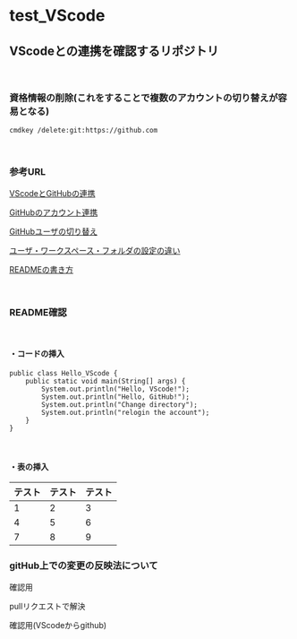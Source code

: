 # test_VScode

## VScodeとの連携を確認するリポジトリ

<br>

### 資格情報の削除(これをすることで複数のアカウントの切り替えが容易となる)
`cmdkey /delete:git:https://github.com`

<br>

### 参考URL
[VScodeとGitHubの連携](https://breezegroup.co.jp/202102/vscode-github-windows/?msclkid=ca6daf56b6db11ec8cdd5e6bbb67115c)

[GitHubのアカウント連携](https://qiita.com/tn_movie/items/5dee0092704cd28ed85c?msclkid=ba71b905b6dc11ec83acef5e083c511f)

[GitHubユーザの切り替え](https://wood-roots.com/web/tool-editor/2553?msclkid=43daad23b6ed11eca62a1a1cc1606740)

[ユーザ・ワークスペース・フォルダの設定の違い](https://creating-homepage.com/archives/9365)

[READMEの書き方](https://docs.github.com/ja/get-started/writing-on-github/getting-started-with-writing-and-formatting-on-github/basic-writing-and-formatting-syntax)

<br>

### README確認
<br>

#### ・コードの挿入
```
public class Hello_VScode {
    public static void main(String[] args) {
        System.out.println("Hello, VScode!");
        System.out.println("Hello, GitHub!");
        System.out.println("Change directory");
        System.out.println("relogin the account");
    }
}
```
<br>

#### ・表の挿入
| テスト | テスト | テスト |
| ------ | ------ | ------ |
| 1      | 2      | 3      |
| 4      | 5      | 6      |
| 7      | 8      | 9      |


### gitHub上での変更の反映法について

確認用

pullリクエストで解決

確認用(VScodeからgithub)
